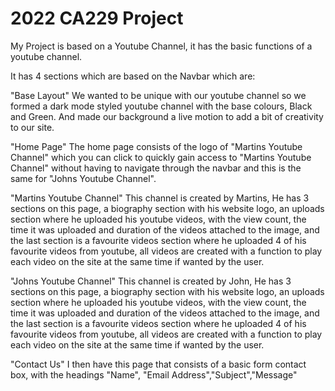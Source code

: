 # 2022 CA229 Project

My Project is based on a Youtube Channel, it has the basic functions of a youtube channel.

It has 4 sections which are based on the Navbar which are:

"Base Layout"
We wanted to be unique with our youtube channel so we formed a dark mode styled youtube channel with the base colours,
Black and Green. And made our background a live motion to add a bit of creativity to our site.

"Home Page"
The home page consists of the logo of "Martins Youtube Channel" which you can click to quickly gain access to "Martins Youtube Channel" 
without having to navigate through the navbar and this is the same for "Johns Youtube Channel".

"Martins Youtube Channel"
This channel is created by Martins, He has 3 sections on this page, a biography section with his website logo, an uploads section where he uploaded
his youtube videos, with the view count, the time it was uploaded and duration of the videos attached to the image, and the last section is a favourite videos
section where he uploaded 4 of his favourite videos from youtube, all videos are created with a function to play each video on the site at the same time if 
wanted by the user. 

"Johns Youtube Channel"
This channel is created by John, He has 3 sections on this page, a biography section with his website logo, an uploads section where he uploaded
his youtube videos, with the view count, the time it was uploaded and duration of the videos attached to the image, and the last section is a favourite videos
section where he uploaded 4 of his favourite videos from youtube, all videos are created with a function to play each video on the site at the same time if 
wanted by the user. 

"Contact Us"
I then have this page that consists of a basic form contact box, with the headings "Name", "Email Address","Subject","Message"
